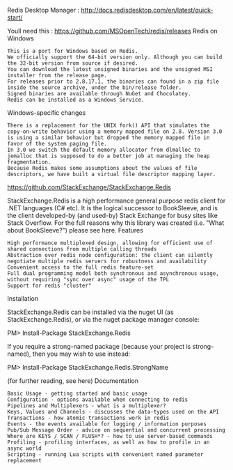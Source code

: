 Redis Desktop Manager : http://docs.redisdesktop.com/en/latest/quick-start/


Youll need this : 
https://github.com/MSOpenTech/redis/releases
Redis on Windows

    This is a port for Windows based on Redis.
    We officially support the 64-bit version only. Although you can build the 32-bit version from source if desired.
    You can download the latest unsigned binaries and the unsigned MSI installer from the release page.
    For releases prior to 2.8.17.1, the binaries can found in a zip file inside the source archive, under the bin/release folder.
    Signed binaries are available through NuGet and Chocolatey.
    Redis can be installed as a Windows Service.

Windows-specific changes

    There is a replacement for the UNIX fork() API that simulates the copy-on-write behavior using a memory mapped file on 2.8. Version 3.0 is using a similar behavior but dropped the memory mapped file in favor of the system paging file.
    In 3.0 we switch the default memory allocator from dlmalloc to jemalloc that is supposed to do a better job at managing the heap fragmentation.
    Because Redis makes some assumptions about the values of file descriptors, we have built a virtual file descriptor mapping layer.
	
https://github.com/StackExchange/StackExchange.Redis

StackExchange.Redis is a high performance general purpose redis client for .NET languages (C# etc). It is the logical successor to BookSleeve, and is the client developed-by (and used-by) Stack Exchange for busy sites like Stack Overflow. For the full reasons why this library was created (i.e. "What about BookSleeve?") please see here.
Features

    High performance multiplexed design, allowing for efficient use of shared connections from multiple calling threads
    Abstraction over redis node configuration: the client can silently negotiate multiple redis servers for robustness and availability
    Convenient access to the full redis feature-set
    Full dual programming model both synchronous and asynchronous usage, without requiring "sync over async" usage of the TPL
    Support for redis "cluster"

Installation

StackExchange.Redis can be installed via the nuget UI (as StackExchange.Redis), or via the nuget package manager console:

PM> Install-Package StackExchange.Redis

If you require a strong-named package (because your project is strong-named), then you may wish to use instead:

PM> Install-Package StackExchange.Redis.StrongName

(for further reading, see here)
Documentation

    Basic Usage - getting started and basic usage
    Configuration - options available when connecting to redis
    Pipelines and Multiplexers - what is a multiplexer?
    Keys, Values and Channels - discusses the data-types used on the API
    Transactions - how atomic transactions work in redis
    Events - the events available for logging / information purposes
    Pub/Sub Message Order - advice on sequential and concurrent processing
    Where are KEYS / SCAN / FLUSH*? - how to use server-based commands
    Profiling - profiling interfaces, as well as how to profile in an async world
    Scripting - running Lua scripts with convenient named parameter replacement
